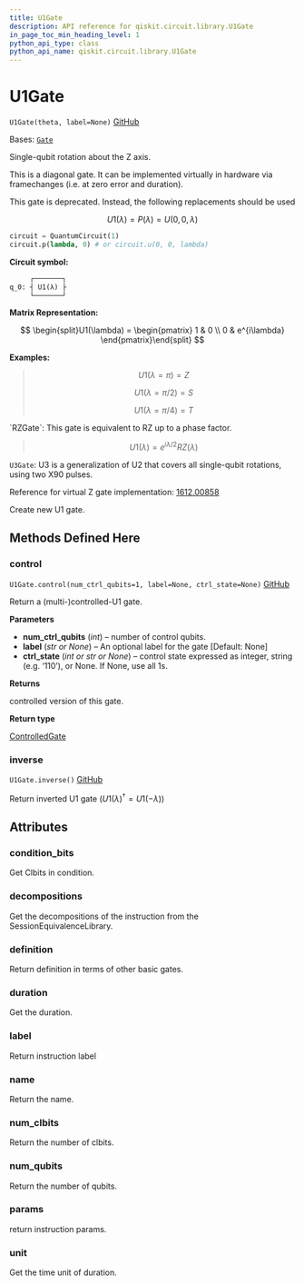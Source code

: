 ```yaml
---
title: U1Gate
description: API reference for qiskit.circuit.library.U1Gate
in_page_toc_min_heading_level: 1
python_api_type: class
python_api_name: qiskit.circuit.library.U1Gate
---
```


# U1Gate

<span id="qiskit.circuit.library.U1Gate" />

`U1Gate(theta, label=None)` [GitHub](https://github.com/qiskit/qiskit/tree/stable/0.24/qiskit/circuit/library/standard_gates/u1.py "view source code")

Bases: [`Gate`](qiskit.circuit.Gate "qiskit.circuit.gate.Gate")

Single-qubit rotation about the Z axis.

This is a diagonal gate. It can be implemented virtually in hardware via framechanges (i.e. at zero error and duration).

<Admonition title="Warning" type="caution">
  This gate is deprecated. Instead, the following replacements should be used

  $$
  U1(\lambda) = P(\lambda)= U(0,0,\lambda)
  $$

  ```python
  circuit = QuantumCircuit(1)
  circuit.p(lambda, 0) # or circuit.u(0, 0, lambda)
  ```
</Admonition>

**Circuit symbol:**

```python
     ┌───────┐
q_0: ┤ U1(λ) ├
     └───────┘
```

**Matrix Representation:**

$$
\begin{split}U1(\lambda) =
    \begin{pmatrix}
        1 & 0 \\
        0 & e^{i\lambda}
    \end{pmatrix}\end{split}
$$

**Examples:**

> $$
> U1(\lambda = \pi) = Z
> $$
>
> $$
> U1(\lambda = \pi/2) = S
> $$
>
> $$
> U1(\lambda = \pi/4) = T
> $$

<Admonition title="See also" type="note">
  `RZGate`: This gate is equivalent to RZ up to a phase factor.

  > $$
  > U1(\lambda) = e^{i{\lambda}/2} RZ(\lambda)
  > $$

  `U3Gate`: U3 is a generalization of U2 that covers all single-qubit rotations, using two X90 pulses.

  Reference for virtual Z gate implementation: [1612.00858](https://arxiv.org/abs/1612.00858)
</Admonition>

Create new U1 gate.

## Methods Defined Here

<span id="qiskit-circuit-library-u1gate-control" />

### control

<span id="qiskit.circuit.library.U1Gate.control" />

`U1Gate.control(num_ctrl_qubits=1, label=None, ctrl_state=None)` [GitHub](https://github.com/qiskit/qiskit/tree/stable/0.24/qiskit/circuit/library/standard_gates/u1.py "view source code")

Return a (multi-)controlled-U1 gate.

**Parameters**

*   **num\_ctrl\_qubits** (*int*) – number of control qubits.
*   **label** (*str or None*) – An optional label for the gate \[Default: None]
*   **ctrl\_state** (*int or str or None*) – control state expressed as integer, string (e.g. ‘110’), or None. If None, use all 1s.

**Returns**

controlled version of this gate.

**Return type**

[ControlledGate](qiskit.circuit.ControlledGate "qiskit.circuit.ControlledGate")

<span id="qiskit-circuit-library-u1gate-inverse" />

### inverse

<span id="qiskit.circuit.library.U1Gate.inverse" />

`U1Gate.inverse()` [GitHub](https://github.com/qiskit/qiskit/tree/stable/0.24/qiskit/circuit/library/standard_gates/u1.py "view source code")

Return inverted U1 gate ($U1(\lambda)^{\dagger} = U1(-\lambda)$)

## Attributes

<span id="qiskit.circuit.library.U1Gate.condition_bits" />

### condition\_bits

Get Clbits in condition.

<span id="qiskit.circuit.library.U1Gate.decompositions" />

### decompositions

Get the decompositions of the instruction from the SessionEquivalenceLibrary.

<span id="qiskit.circuit.library.U1Gate.definition" />

### definition

Return definition in terms of other basic gates.

<span id="qiskit.circuit.library.U1Gate.duration" />

### duration

Get the duration.

<span id="qiskit.circuit.library.U1Gate.label" />

### label

Return instruction label

<span id="qiskit.circuit.library.U1Gate.name" />

### name

Return the name.

<span id="qiskit.circuit.library.U1Gate.num_clbits" />

### num\_clbits

Return the number of clbits.

<span id="qiskit.circuit.library.U1Gate.num_qubits" />

### num\_qubits

Return the number of qubits.

<span id="qiskit.circuit.library.U1Gate.params" />

### params

return instruction params.

<span id="qiskit.circuit.library.U1Gate.unit" />

### unit

Get the time unit of duration.

